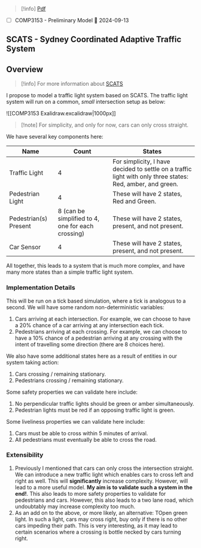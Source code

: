 > [!info] [Pdf](file:///C:/Users/vinay/Downloads/COMP3153-A.1P-1.pdf)

- [ ] COMP3153 - Preliminary Model 📅 2024-09-13

## SCATS - Sydney Coordinated Adaptive Traffic System

## Overview

> [!info] For more information about [SCATS](https://en.wikipedia.org/wiki/Sydney_Coordinated_Adaptive_Traffic_System)

I propose to model a traffic light system based on SCATS. The traffic light system will run on a common, *small* intersection setup as below:

![[COMP3153 Exalidraw.excalidraw|1000px]]
> [!note] For simplicity, and only for now, cars can only cross straight.

We have several key components here:

| Name                  | Count                                             | States                                                                                                     |
| --------------------- | ------------------------------------------------- | ---------------------------------------------------------------------------------------------------------- |
| Traffic Light         | 4                                                 | For simplicity, I have decided to settle on a traffic light with only three states: Red, amber, and green. |
| Pedestrian Light      | 4                                                 | These will have 2 states, Red and Green.                                                                   |
| Pedestrian(s) Present | 8 (can be simplified to 4, one for each crossing) | These will have 2 states, present, and not present.                                                        |
| Car Sensor            | 4                                                 | These will have 2 states, present, and not present.                                                        |
All together, this leads to a system that is much more complex, and have many more states than a simple traffic light system.

### Implementation Details
This will be run on a tick based simulation, where a tick is analogous to a second. We will have some random non-deterministic variables:
1. Cars arriving at each intersection. For example, we can choose to have a 20% chance of a car arriving at any intersection each tick.
2. Pedestrians arriving at each crossing. For example, we can choose to have a 10% chance of a pedestrian arriving at any crossing with the intent of travelling some direction (there are 8 choices here).

We also have some additional states here as a result of entities in our system taking action:
1. Cars crossing / remaining stationary.
2. Pedestrians crossing / remaining stationary.

Some safety properties we can validate here include:
1. No perpendicular traffic lights should be green or amber simultaneously.
2. Pedestrian lights must be red if an opposing traffic light is green.

Some liveliness properties we can validate here include:
1. Cars must be able to cross within 5 minutes of arrival.
2. All pedestrians must eventually be able to cross the road.

### Extensibility
1. Previously I mentioned that cars can only cross the intersection straight. We can introduce a new traffic light which enables cars to cross left and right as well. This will **significantly** increase complexity. However, will lead to a more useful model. **My aim is to validate such a system in the end!**. This also leads to more safety properties to validate for pedestrians and cars. However, this also leads to a two lane road, which undoubtably may increase complexity too much.
2. As an add on to the above, or more likely, an alternative: TOpen green light. In such a light, cars may cross right, buy only if there is no other cars impeding their path. This is very interesting, as it may lead to certain scenarios where a crossing is bottle necked by cars turning right.